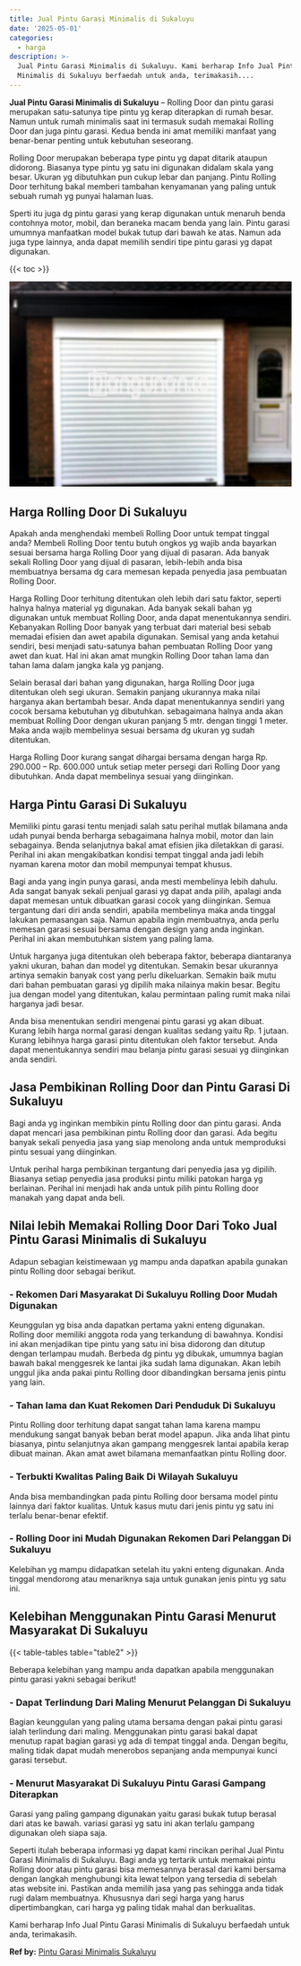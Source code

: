 ```yaml
---
title: Jual Pintu Garasi Minimalis di Sukaluyu
date: '2025-05-01'
categories:
  - harga
description: >-
  Jual Pintu Garasi Minimalis di Sukaluyu. Kami berharap Info Jual Pintu Garasi
  Minimalis di Sukaluyu berfaedah untuk anda, terimakasih....
---
```


**Jual Pintu Garasi Minimalis di Sukaluyu** – Rolling Door dan pintu garasi merupakan satu-satunya tipe pintu yg kerap diterapkan di rumah besar. Namun untuk rumah minimalis saat ini termasuk sudah memakai Rolling Door dan juga pintu garasi. Kedua benda ini amat memiliki manfaat yang benar-benar penting untuk kebutuhan seseorang.

Rolling Door merupakan beberapa type pintu yg dapat ditarik ataupun didorong. Biasanya type pintu yg satu ini digunakan didalam skala yang besar. Ukuran yg dibutuhkan pun cukup lebar dan panjang. Pintu Rolling Door terhitung bakal memberi tambahan kenyamanan yang paling untuk sebuah rumah yg punyai halaman luas.

Sperti itu juga dg pintu garasi yang kerap digunakan untuk menaruh benda contohnya motor, mobil, dan beraneka macam benda yang lain. Pintu garasi umumnya manfaatkan model bukak tutup dari bawah ke atas. Namun ada juga type lainnya, anda dapat memilih sendiri tipe pintu garasi yg dapat digunakan.

{{< toc >}}

![Jual Pintu Garasi Minimalis di Sukaluyu](/images/pintu-garasi-69.png)

## Harga Rolling Door Di Sukaluyu

Apakah anda menghendaki membeli Rolling Door untuk tempat tinggal anda? Membeli Rolling Door tentu butuh ongkos yg wajib anda bayarkan sesuai bersama harga Rolling Door yang dijual di pasaran. Ada banyak sekali Rolling Door yang dijual di pasaran, lebih-lebih anda bisa membuatnya bersama dg cara memesan kepada penyedia jasa pembuatan Rolling Door.

Harga Rolling Door terhitung ditentukan oleh lebih dari satu faktor, seperti halnya halnya material yg digunakan. Ada banyak sekali bahan yg digunakan untuk membuat Rolling Door, anda dapat menentukannya sendiri. Kebanyakan Rolling Door banyak yang terbuat dari material besi sebab memadai efisien dan awet apabila digunakan. Semisal yang anda ketahui sendiri, besi menjadi satu-satunya bahan pembuatan Rolling Door yang awet dan kuat. Hal ini akan amat mungkin Rolling Door tahan lama dan tahan lama dalam jangka kala yg panjang.

Selain berasal dari bahan yang digunakan, harga Rolling Door juga ditentukan oleh segi ukuran. Semakin panjang ukurannya maka nilai harganya akan bertambah besar. Anda dapat menentukannya sendiri yang cocok bersama kebutuhan yg dibutuhkan. sebagaimana halnya anda akan membuat Rolling Door dengan ukuran panjang 5 mtr. dengan tinggi 1 meter. Maka anda wajib membelinya sesuai bersama dg ukuran yg sudah ditentukan.

Harga Rolling Door kurang sangat dihargai bersama dengan harga Rp. 290.000 – Rp. 600.000 untuk setiap meter persegi dari Rolling Door yang dibutuhkan. Anda dapat membelinya sesuai yang diinginkan.

## Harga Pintu Garasi Di Sukaluyu

Memiliki pintu garasi tentu menjadi salah satu perihal mutlak bilamana anda udah punyai benda berharga sebagaimana halnya mobil, motor dan lain sebagainya. Benda selanjutnya bakal amat efisien jika diletakkan di garasi. Perihal ini akan mengakibatkan kondisi tempat tinggal anda jadi lebih nyaman karena motor dan mobil mempunyai tempat khusus.

Bagi anda yang ingin punya garasi, anda mesti membelinya lebih dahulu. Ada sangat banyak sekali penjual garasi yg dapat anda pilih, apalagi anda dapat memesan untuk dibuatkan garasi cocok yang diinginkan. Semua tergantung dari diri anda sendiri, apabila membelinya maka anda tinggal lakukan pemasangan saja. Namun apabila ingin membuatnya, anda perlu memesan garasi sesuai bersama dengan design yang anda inginkan. Perihal ini akan membutuhkan sistem yang paling lama.

Untuk harganya juga ditentukan oleh beberapa faktor, beberapa diantaranya yakni ukuran, bahan dan model yg ditentukan. Semakin besar ukurannya artinya semakin banyak cost yang perlu dikeluarkan. Semakin baik mutu dari bahan pembuatan garasi yg dipilih maka nilainya makin besar. Begitu jua dengan model yang ditentukan, kalau permintaan paling rumit maka nilai harganya jadi besar.

Anda bisa menentukan sendiri mengenai pintu garasi yg akan dibuat. Kurang lebih harga normal garasi dengan kualitas sedang yaitu Rp. 1 jutaan. Kurang lebihnya harga garasi pintu ditentukan oleh faktor tersebut. Anda dapat menentukannya sendiri mau belanja pintu garasi sesuai yg diinginkan anda sendiri.

## Jasa Pembikinan Rolling Door dan Pintu Garasi Di Sukaluyu

Bagi anda yg inginkan membikin pintu Rolling door dan pintu garasi. Anda dapat mencari jasa pembikinan pintu Rolling door dan garasi. Ada begitu banyak sekali penyedia jasa yang siap menolong anda untuk memproduksi pintu sesuai yang diinginkan.

Untuk perihal harga pembikinan tergantung dari penyedia jasa yg dipilih. Biasanya setiap penyedia jasa produksi pintu miliki patokan harga yg berlainan. Perihal ini menjadi hak anda untuk pilih pintu Rolling door manakah yang dapat anda beli.

## Nilai lebih Memakai Rolling Door Dari Toko Jual Pintu Garasi Minimalis di Sukaluyu

Adapun sebagian keistimewaan yg mampu anda dapatkan apabila gunakan pintu Rolling door sebagai berikut.

### \- Rekomen Dari Masyarakat Di Sukaluyu Rolling Door Mudah Digunakan

Keunggulan yg bisa anda dapatkan pertama yakni enteng digunakan. Rolling door memiliki anggota roda yang terkandung di bawahnya. Kondisi ini akan menjadikan tipe pintu yang satu ini bisa didorong dan ditutup dengan terlampau mudah. Berbeda dg pintu yg dibukak, umumnya bagian bawah bakal menggesrek ke lantai jika sudah lama digunakan. Akan lebih unggul jika anda pakai pintu Rolling door dibandingkan bersama jenis pintu yang lain.

### \- Tahan lama dan Kuat Rekomen Dari Penduduk Di Sukaluyu

Pintu Rolling door terhitung dapat sangat tahan lama karena mampu mendukung sangat banyak beban berat model apapun. Jika anda lihat pintu biasanya, pintu selanjutnya akan gampang menggesrek lantai apabila kerap dibuat mainan. Akan amat awet bilamana memanfaatkan pintu Rolling door.

### \- Terbukti Kwalitas Paling Baik Di Wilayah Sukaluyu

Anda bisa membandingkan pada pintu Rolling door bersama model pintu lainnya dari faktor kualitas. Untuk kasus mutu dari jenis pintu yg satu ini terlalu benar-benar efektif.

### \- Rolling Door ini Mudah Digunakan Rekomen Dari Pelanggan Di Sukaluyu

Kelebihan yg mampu didapatkan setelah itu yakni enteng digunakan. Anda tinggal mendorong atau menariknya saja untuk gunakan jenis pintu yg satu ini.

## Kelebihan Menggunakan Pintu Garasi Menurut Masyarakat Di Sukaluyu

{{< table-tables table="table2" >}}

Beberapa kelebihan yang mampu anda dapatkan apabila menggunakan pintu garasi yakni sebagai berikut!

### \- Dapat Terlindung Dari Maling Menurut Pelanggan Di Sukaluyu

Bagian keunggulan yang paling utama bersama dengan pakai pintu garasi ialah terlindung dari maling. Menggunakan pintu garasi bakal dapat menutup rapat bagian garasi yg ada di tempat tinggal anda. Dengan begitu, maling tidak dapat mudah menerobos sepanjang anda mempunyai kunci garasi tersebut.

### \- Menurut Masyarakat Di Sukaluyu Pintu Garasi Gampang Diterapkan

Garasi yang paling gampang digunakan yaitu garasi bukak tutup berasal dari atas ke bawah. variasi garasi yg satu ini akan terlalu gampang digunakan oleh siapa saja.

Seperti itulah beberapa informasi yg dapat kami rincikan perihal Jual Pintu Garasi Minimalis di Sukaluyu. Bagi anda yg tertarik untuk memakai pintu Rolling door atau pintu garasi bisa memesannya berasal dari kami bersama dengan langkah menghubungi kita lewat telpon yang tersedia di sebelah atas website ini. Pastikan anda memilih jasa yang pas sehingga anda tidak rugi dalam membuatnya. Khususnya dari segi harga yang harus dipertimbangkan, cari harga yg paling tidak mahal dan berkualitas.

Kami berharap Info Jual Pintu Garasi Minimalis di Sukaluyu berfaedah untuk anda, terimakasih.

**Ref by:** [Pintu Garasi Minimalis Sukaluyu](https://id.wikipedia.org/wiki/Pintu)
